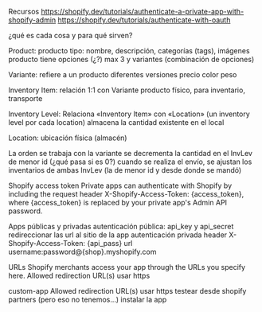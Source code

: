 Recursos
	https://shopify.dev/tutorials/authenticate-a-private-app-with-shopify-admin
	https://shopify.dev/tutorials/authenticate-with-oauth

¿qué es cada cosa y para qué sirven?


Product:
	producto tipo: nombre, descripción, categorías (tags), imágenes
	producto tiene opciones (¿?) max 3
	y variantes (combinación de opciones)

Variante:
	refiere a un producto
	diferentes versiones
		precio
		color
		peso

Inventory Item:
	relación 1:1 con Variante
	producto físico, para inventario, transporte

Inventory Level:
	Relaciona «Inventory Item» con «Location» (un inventory level por cada location)
	almacena la cantidad existente en el local

Location:
	ubicación física (almacén)


La orden se trabaja con la variante
	se decrementa la cantidad en el InvLev de menor id (¿qué pasa si es 0?)
	cuando se realiza el envío, se ajustan los inventarios de ambas InvLev (la de menor id y desde donde se mandó)



Shopify access token
Private apps can authenticate with Shopify by including the request header X-Shopify-Access-Token: {access_token}, where {access_token} is replaced by your private app's Admin API password.



Apps públicas y privadas
	autenticación pública:
		api_key y api_secret
		redireccionar las url al sitio de la app
	autenticación privada
		header
			X-Shopify-Access-Token: {api_pass}
		url
			username:password@{shop}.myshopify.com

URLs
Shopify merchants access your app through the URLs you specify here.
Allowed redirection URL(s)
	usar https

custom-app
	Allowed redirection URL(s)
		usar https
	testear desde shopify partners (pero eso no tenemos...)
	instalar la app
